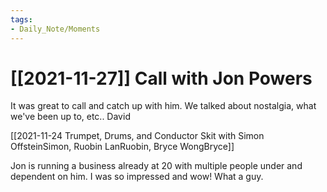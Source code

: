 ```yaml
---
tags:
- Daily_Note/Moments
---
```


# [[2021-11-27]] Call with Jon Powers



It was great to call and catch up with him. We talked about nostalgia, what we've been up to, etc.. David

[[2021-11-24 Trumpet, Drums, and Conductor Skit with Simon OffsteinSimon, Ruobin LanRuobin, Bryce WongBryce]]

Jon is running a business already at 20 with multiple people under and dependent on him. I was so impressed and wow! What a guy.
